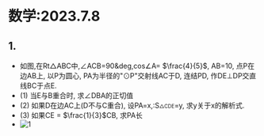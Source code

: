 <head>
    <script src="https://cdn.mathjax.org/mathjax/latest/MathJax.js?config=TeX-AMS-MML_HTMLorMML" type="text/javascript"></script>
    <script type="text/x-mathjax-config">
        MathJax.Hub.Config({
            tex2jax: {
            skipTags: ['script', 'noscript', 'style', 'textarea', 'pre'],
            inlineMath: [['$','$']]
            }
        });
    </script>
</head>

# 数学:2023.7.8
## 1.
 - 如图,在Rt△ABC中,∠ACB=90&deg,cos∠A= $\frac{4}{5}$, AB=10, 点P在边AB上, 以P为圆心, PA为半径的"⊙P"交射线AC于D, 连结PD, 作DE⊥DP交直线BC于点E.
 - (1) 当E与B重合时, 求∠DBA的正切值
 - (2) 如果D在边AC上(D不与C重合), 设PA=x,</font>:S<font size=1>△CDE</font>=y, 求y关于x的解析式.
 - (3) 如果CE = $\frac{1}{3}$CB, 求PA长
 - ![1](https://bili-08a04-nq3.github.io/HomeWorks/Problems/2023-7-8/2023-7-8-1.PNG)